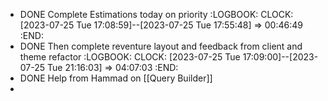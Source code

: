 - DONE Complete Estimations today on priority
  :LOGBOOK:
  CLOCK: [2023-07-25 Tue 17:08:59]--[2023-07-25 Tue 17:55:48] =>  00:46:49
  :END:
- DONE Then complete reventure layout and feedback from client and theme refactor
  :LOGBOOK:
  CLOCK: [2023-07-25 Tue 17:09:00]--[2023-07-25 Tue 21:16:03] =>  04:07:03
  :END:
- DONE Help from Hammad on [[Query Builder]]
-